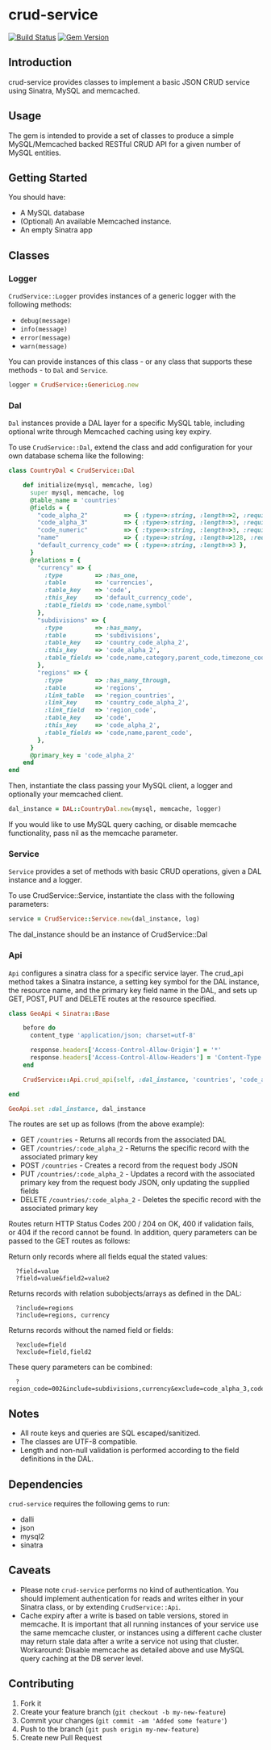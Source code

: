 crud-service
============

[![Build Status](https://travis-ci.org/tomcully/crud-service.png?branch=master)](https://travis-ci.org/tomcully/crud-service) [![Gem Version](https://badge.fury.io/rb/crud-service.png)](http://rubygems.org/gems/crud-service)

## Introduction

crud-service provides classes to implement a basic JSON CRUD service using Sinatra, MySQL and memcached.

## Usage

The gem is intended to provide a set of classes to produce a simple MySQL/Memcached backed RESTful CRUD API for a given number of MySQL entities.

## Getting Started

You should have:

* A MySQL database
* (Optional) An available Memcached instance.
* An empty Sinatra app

## Classes

### Logger

`CrudService::Logger` provides instances of a generic logger with the following methods:

* `debug(message)`
* `info(message)`
* `error(message)`
* `warn(message)`

You can provide instances of this class - or any class that supports these methods - to `Dal` and `Service`.

```ruby
logger = CrudService::GenericLog.new
```

### Dal

`Dal` instances provide a DAL layer for a specific MySQL table, including optional write through Memcached caching using key expiry.

To use `CrudService::Dal`, extend the class and add configuration for your own database schema like the following:

```ruby
class CountryDal < CrudService::Dal

    def initialize(mysql, memcache, log) 
      super mysql, memcache, log
      @table_name = 'countries'
      @fields = {
        "code_alpha_2"          => { :type=>:string, :length=>2, :required=>true },
        "code_alpha_3"          => { :type=>:string, :length=>3, :required=>true },
        "code_numeric"          => { :type=>:string, :length=>3, :required=>true },
        "name"                  => { :type=>:string, :length=>128, :required=>true },
        "default_currency_code" => { :type=>:string, :length=>3 },
      }
      @relations = {
        "currency" => { 
          :type         => :has_one, 
          :table        => 'currencies',
          :table_key    => 'code', 
          :this_key     => 'default_currency_code',
          :table_fields => 'code,name,symbol'
        },
        "subdivisions" => { 
          :type         => :has_many, 
          :table        => 'subdivisions',
          :table_key    => 'country_code_alpha_2', 
          :this_key     => 'code_alpha_2',
          :table_fields => 'code,name,category,parent_code,timezone_code'
        },
        "regions" => { 
          :type         => :has_many_through, 
          :table        => 'regions',
          :link_table   => 'region_countries',
          :link_key     => 'country_code_alpha_2',
          :link_field   => 'region_code',
          :table_key    => 'code', 
          :this_key     => 'code_alpha_2',
          :table_fields => 'code,name,parent_code',
        },
      }
      @primary_key = 'code_alpha_2'
    end
end
```

Then, instantiate the class passing your MySQL client, a logger and optionally your memcached client.

```ruby
dal_instance = DAL::CountryDal.new(mysql, memcache, logger)
```

If you would like to use MySQL query caching, or disable memcache functionality, pass nil as the memcache parameter.

### Service

`Service` provides a set of methods with basic CRUD operations, given a DAL instance and a logger.

To use CrudService::Service, instantiate the class with the following parameters:

```ruby
service = CrudService::Service.new(dal_instance, log)
```

The dal_instance should be an instance of CrudService::Dal

### Api

`Api` configures a sinatra class for a specific service layer. The crud_api method takes a Sinatra instance,
a setting key symbol for the DAL instance, the resource name, and the primary key field name in the DAL, and
sets up GET, POST, PUT and DELETE routes at the resource specified.

```ruby
class GeoApi < Sinatra::Base

    before do
      content_type 'application/json; charset=utf-8'

      response.headers['Access-Control-Allow-Origin'] = '*'
      response.headers['Access-Control-Allow-Headers'] = 'Content-Type'
    end

    CrudService::Api.crud_api(self, :dal_instance, 'countries', 'code_alpha_2')

end

GeoApi.set :dal_instance, dal_instance
```

The routes are set up as follows (from the above example):

* GET    `/countries` - Returns all records from the associated DAL
* GET    `/countries/:code_alpha_2` - Returns the specific record with the associated primary key
* POST   `/countries` - Creates a record from the request body JSON
* PUT    `/countries/:code_alpha_2` - Updates a record with the associated primary key from the request body JSON, only updating the supplied fields
* DELETE `/countries/:code_alpha_2` - Deletes the specific record with the associated primary key

Routes return HTTP Status Codes 200 / 204 on OK, 400 if validation fails, or 404 if the record cannot be found.
In addition, query parameters can be passed to the GET routes as follows:

Return only records where all fields equal the stated values:

	  ?field=value
	  ?field=value&field2=value2

Returns records with relation subobjects/arrays as defined in the DAL:

	  ?include=regions
	  ?include=regions, currency

Returns records without the named field or fields:

	  ?exclude=field
	  ?exclude=field,field2

These query parameters can be combined:

	  ?region_code=002&include=subdivisions,currency&exclude=code_alpha_3,code_numeric

## Notes

* All route keys and queries are SQL escaped/sanitized.
* The classes are UTF-8 compatible.
* Length and non-null validation is performed according to the field definitions in the DAL.

## Dependencies

`crud-service` requires the following gems to run:

* dalli
* json
* mysql2
* sinatra

## Caveats

* Please note `crud-service` performs no kind of authentication. You should implement authentication for reads and writes either in your Sinatra class, or by extending `CrudService::Api`.
* Cache expiry after a write is based on table versions, stored in memcache. It is important that all running instances of your service use the same memcache cluster, or instances using a different cache cluster may return stale data after a write a service not using that cluster. Workaround: Disable memcache as detailed above and use MySQL query caching at the DB server level.

## Contributing

1. Fork it
2. Create your feature branch (`git checkout -b my-new-feature`)
3. Commit your changes (`git commit -am 'Added some feature'`)
4. Push to the branch (`git push origin my-new-feature`)
5. Create new Pull Request
